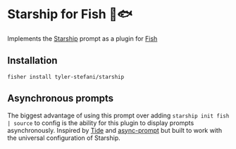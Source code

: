 # Starship for Fish 🚀🐟

Implements the [Starship](https://github.com/starship/starship) prompt as a plugin for [Fish](https://github.com/fish-shell/fish-shell)

## Installation
```
fisher install tyler-stefani/starship
```

## Asynchronous prompts
The biggest advantage of using this prompt over adding `starship init fish | source` to config is the ability for this plugin to display prompts asynchronously. Inspired by [Tide](https://github.com/IlanCosman/tide) and [async-prompt](https://github.com/acomagu/fish-async-prompt) but built to work with the universal configuration of Starship.
